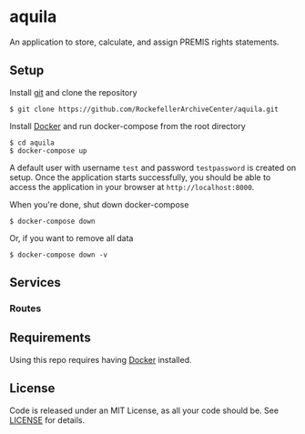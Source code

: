 # aquila

An application to store, calculate, and assign PREMIS rights statements.

## Setup

Install [git](https://git-scm.com/) and clone the repository

    $ git clone https://github.com/RockefellerArchiveCenter/aquila.git

Install [Docker](https://store.docker.com/search?type=edition&offering=community) and run docker-compose from the root directory

    $ cd aquila
    $ docker-compose up

A default user with username `test` and password `testpassword` is created on setup. Once the application starts successfully, you should be able to access the application in your browser at `http://localhost:8000`.

When you're done, shut down docker-compose

    $ docker-compose down

Or, if you want to remove all data

    $ docker-compose down -v

## Services

### Routes

## Requirements

Using this repo requires having [Docker](https://store.docker.com/search?type=edition&offering=community) installed.


## License

Code is released under an MIT License, as all your code should be. See [LICENSE](LICENSE) for details.
